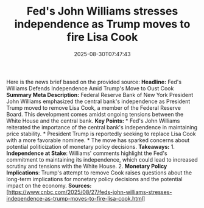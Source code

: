 ﻿---
title: "Fed's John Williams stresses independence as Trump moves to fire Lisa Cook"
date: "2025-08-30T07:47:43"
category: "Markets"
summary: ""
slug: "feds john williams stresses independence as trump moves to f"
source_urls:
  - "https://www.cnbc.com/2025/08/27/feds-john-williams-stresses-independence-as-trump-moves-to-fire-lisa-cook.html"
seo:
  title: "Fed's John Williams stresses independence as Trump moves to fire Lisa Cook | Hash n Hedge"
  description: ""
  keywords: ["news", "markets", "brief"]
---
Here is the news brief based on the provided source:  **Headline:** Fed's Williams Defends Independence Amid Trump's Move to Oust Cook  **Summary Meta Description:** Federal Reserve Bank of New York President John Williams emphasized the central bank's independence as President Trump moved to remove Lisa Cook, a member of the Federal Reserve Board. This development comes amidst ongoing tensions between the White House and the central bank.  **Key Points:**  * Fed's John Williams reiterated the importance of the central bank's independence in maintaining price stability. * President Trump is reportedly seeking to replace Lisa Cook with a more favorable nominee. * The move has sparked concerns about potential politicization of monetary policy decisions.  **Takeaways:**  1. **Independence at Stake**: Williams' comments highlight the Fed's commitment to maintaining its independence, which could lead to increased scrutiny and tensions with the White House. 2. **Monetary Policy Implications**: Trump's attempt to remove Cook raises questions about the long-term implications for monetary policy decisions and the potential impact on the economy.  **Sources:** [https://www.cnbc.com/2025/08/27/feds-john-williams-stresses-independence-as-trump-moves-to-fire-lisa-cook.html] 
